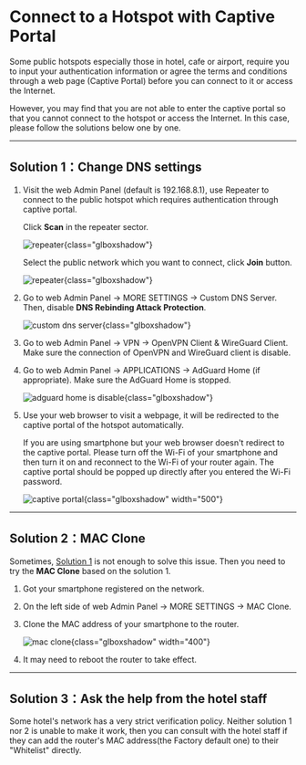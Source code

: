 # Connect to a Hotspot with Captive Portal

Some public hotspots especially those in hotel, cafe or airport, require you to input your authentication information or agree the terms and conditions through a web page (Captive Portal) before you can connect to it or access the Internet.

However, you may find that you are not able to enter the captive portal so that you cannot connect to the hotspot or access the Internet. In this case, please follow the solutions below one by one.

---

## Solution 1：Change DNS settings

1. Visit the web Admin Panel (default is 192.168.8.1), use Repeater to connect to the public hotspot which requires authentication through captive portal.

    Click **Scan** in the repeater sector.

    ![repeater](https://static.gl-inet.com/docs/router/en/3/tutorials/connect_to_a_hotspot_with_captive_portal/repeater.png){class="glboxshadow"}

    Select the public network which you want to connect, click **Join** button.

    ![repeater](https://static.gl-inet.com/docs/router/en/3/tutorials/connect_to_a_hotspot_with_captive_portal/repeater_selected.png){class="glboxshadow"}

2. Go to web Admin Panel -> MORE SETTINGS -> Custom DNS Server. Then, disable **DNS Rebinding Attack Protection**.

    ![custom dns server](https://static.gl-inet.com/docs/router/en/3/tutorials/connect_to_a_hotspot_with_captive_portal/custom_dns_server.png){class="glboxshadow"}

3. Go to web Admin Panel -> VPN -> OpenVPN Client & WireGuard Client. Make sure the connection of OpenVPN and WireGuard client is disable.

4. Go to web Admin Panel -> APPLICATIONS -> AdGuard Home (if appropriate). Make sure the AdGuard Home is stopped.

    ![adguard home is disable](https://static.gl-inet.com/docs/router/en/3/tutorials/connect_to_a_hotspot_with_captive_portal/adguardhome_is_disable.png){class="glboxshadow"}

5. Use your web browser to visit a webpage, it will be redirected to the captive portal of the hotspot automatically.

    If you are using smartphone but your web browser doesn't redirect to the captive portal. Please turn off the Wi-Fi of your smartphone and then turn it on and reconnect to the Wi-Fi of your router again. The captive portal should be popped up directly after you entered the Wi-Fi password.

    ![captive portal](https://static.gl-inet.com/docs/router/en/2/troubleshooting/src/captive_portal/7.jpg){class="glboxshadow" width="500"}

---

## Solution 2：MAC Clone

Sometimes, [Solution 1](#solution-1change-dns-settings) is not enough to solve this issue. Then you need to try the **MAC Clone** based on the solution 1.

1. Got your smartphone registered on the network.

2. On the left side of web Admin Panel -> MORE SETTINGS -> MAC Clone.

3. Clone the MAC address of your smartphone to the router.

    ![mac clone](https://static.gl-inet.com/docs/router/en/3/tutorials/connect_to_a_hotspot_with_captive_portal/mac_clone.png){class="glboxshadow" width="400"}

4. It may need to reboot the router to take effect.

---

## Solution 3：Ask the help from the hotel staff

Some hotel's network has a very strict verification policy. Neither solution 1 nor 2 is unable to make it work, then you can consult with the hotel staff if they can add the router's MAC address(the Factory default one) to their "Whitelist" directly.
